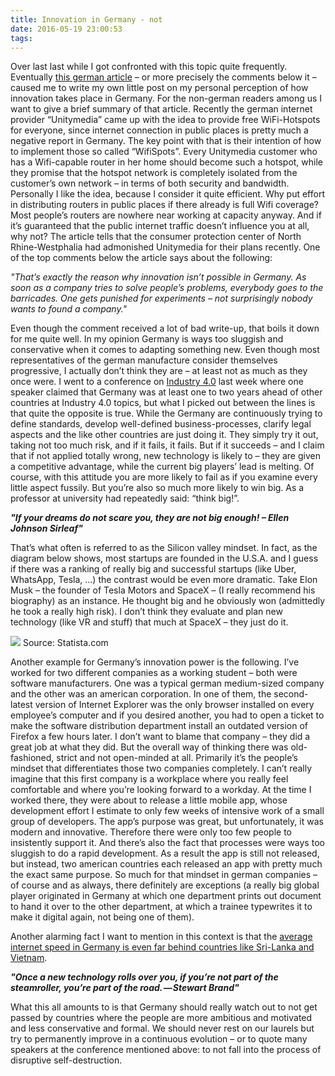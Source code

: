 ```yaml
---
title: Innovation in Germany - not
date: 2016-05-19 23:00:53
tags:
---
```


Over last last while I got confronted with this topic quite frequently. Eventually [this german article](http://t3n.de/news/hotspots-unitymedia-abgemahnt-707512/) – or more precisely the comments below it – caused me to write my own little post on my personal perception of how innovation takes place in Germany. For the non-german readers among us I want to give a brief summary of that article. Recently the german internet provider “Unitymedia” came up with the idea to provide free WiFi-Hotspots for everyone, since internet connection in public places is pretty much a negative report in Germany. The key point with that is their intention of how to implement those so called “WifiSpots”. Every Unitymedia customer who has a Wifi-capable router in her home should become such a hotspot, while they promise that the hotspot network is completely isolated from the customer’s own network – in terms of both security and bandwidth. Personally I like the idea, because I consider it quite efficient. Why put effort in distributing routers in public places if there already is full Wifi coverage? Most people’s routers are nowhere near working at capacity anyway. And if it’s guaranteed that the public internet traffic doesn’t influence you at all, why not? The article tells that the consumer protection center of North Rhine-Westphalia had admonished Unitymedia for their plans recently. One of the top comments below the article says about the following:

*"That’s exactly the reason why innovation isn’t possible in Germany. As soon as a company tries to solve people’s problems, everybody goes to the barricades. One gets punished for experiments – not surprisingly nobody wants to found a company."*

Even though the comment received a lot of bad write-up, that boils it down for me quite well. In my opinion Germany is ways too sluggish and conservative when it comes to adapting something new. Even though most representatives of the german manufacture consider themselves progressive, I actually don’t think they are – at least not as much as they once were. I went to a conference on [Industry 4.0](https://en.wikipedia.org/wiki/Industry_4.0) last week where one speaker claimed that Germany was at least one to two years ahead of other countries at Industry 4.0 topics, but what I picked out between the lines is that quite the opposite is true. While the Germany are continuously trying to define standards, develop well-defined business-processes, clarify legal aspects and the like other countries are just doing it. They simply try it out, taking not too much risk, and if it fails, it fails. But if it succeeds – and I claim that if not applied totally wrong, new technology is likely to – they are given a competitive advantage, while the current big players’ lead is melting. Of course, with this attitude you are more likely to fail as if you examine every little aspect fussily. But you’re also so much more likely to win big. As a professor at university had repeatedly said: “think big!”.

***"If your dreams do not scare you, they are not big enough! – Ellen Johnson Sirleaf"***

That’s what often is referred to as the Silicon valley mindset. In fact, as the diagram below shows, most startups are founded in the U.S.A. and I guess if there was a ranking of really big and successful startups (like Uber, WhatsApp, Tesla, …) the contrast would be even more dramatic. Take Elon Musk – the founder of Tesla Motors and SpaceX – (I really recommend his biography) as an instance. He thought big and he obviously won (admittedly he took a really high risk). I don’t think they evaluate and plan new technology (like VR and stuff) that much at SpaceX – they just do it.

[![](https://apps.muetsch.io/images/o:auto?image=https://muetsch.io/images/statista.png)](http://www.statista.com/statistics/268786/start-ups-in-leading-economic-nations/)
Source: Statista.com

Another example for Germany’s innovation power is the following. I’ve worked for two different companies as a working student – both were software manufacturers. One was a typical german medium-sized company and the other was an american corporation. In one of them, the second-latest version of Internet Explorer was the only browser installed on every employee’s computer and if you desired another, you had to open a ticket to make the software distribution department install an outdated version of Firefox a few hours later. I don’t want to blame that company – they did a great job at what they did. But the overall way of thinking there was old-fashioned, strict and not open-minded at all. Primarily it’s the people’s mindset that differentiates those two companies completely. I can’t really imagine that this first company is a workplace where you really feel comfortable and where you’re looking forward to a workday. At the time I worked there, they were about to release a little mobile app, whose development effort I estimate to only few weeks of intensive work of a small group of developers. The app’s purpose was great, but unfortunately, it was modern and innovative. Therefore there were only too few people to insistently support it. And there’s also the fact that processes were ways too sluggish to do a rapid development. As a result the app is still not released, but instead, two american countries each released an app with pretty much the exact same purpose. So much for that mindset in german companies – of course and as always, there definitely are exceptions (a really big global player originated in Germany at which one department prints out document to hand it over to the other department, at which a trainee typewrites it to make it digital again, not being one of them).

Another alarming fact I want to mention in this context is that the [average internet speed in Germany is even far behind countries like Sri-Lanka and Vietnam](https://en.wikipedia.org/wiki/List_of_countries_by_Internet_connection_speeds#Akamai_Q3_2015_rankings).

***"Once a new technology rolls over you, if you’re not part of the steamroller, you’re part of the road. — Stewart Brand"***

What this all amounts to is that Germany should really watch out to not get passed by countries where the people are more ambitious and motivated and less conservative and formal. We should never rest on our laurels but try to permanently improve in a continuous evolution – or to quote many speakers at the conference mentioned above: to not fall into the process of disruptive self-destruction.